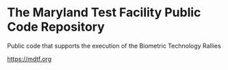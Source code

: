 # The Maryland Test Facility Public Code Repository

Public code that supports the execution of the Biometric Technology Rallies

https://mdtf.org